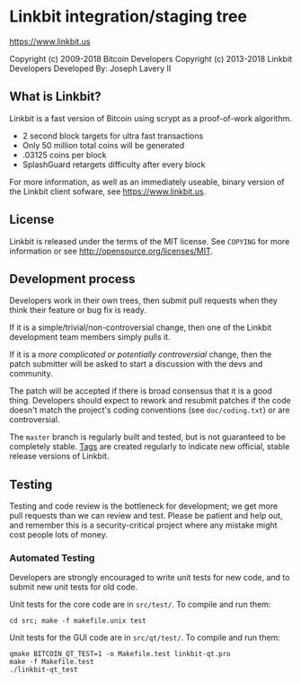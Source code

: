Linkbit integration/staging tree
================================

https://www.linkbit.us

Copyright (c) 2009-2018 Bitcoin Developers
Copyright (c) 2013-2018 Linkbit Developers
Developed By: Joseph Lavery II

What is Linkbit?
----------------

Linkbit is a fast version of Bitcoin using scrypt as a proof-of-work algorithm.
 - 2 second block targets for ultra fast transactions
 - Only 50 million total coins will be generated
 - .03125 coins per block
 - SplashGuard retargets difficulty after every block

For more information, as well as an immediately useable, binary version of
the Linkbit client sofware, see https://www.linkbit.us.

License
-------

Linkbit is released under the terms of the MIT license. See `COPYING` for more
information or see http://opensource.org/licenses/MIT.

Development process
-------------------

Developers work in their own trees, then submit pull requests when they think
their feature or bug fix is ready.

If it is a simple/trivial/non-controversial change, then one of the Linkbit
development team members simply pulls it.

If it is a *more complicated or potentially controversial* change, then the patch
submitter will be asked to start a discussion with the devs and community.

The patch will be accepted if there is broad consensus that it is a good thing.
Developers should expect to rework and resubmit patches if the code doesn't
match the project's coding conventions (see `doc/coding.txt`) or are
controversial.

The `master` branch is regularly built and tested, but is not guaranteed to be
completely stable. [Tags](https://github.com/linkbit-project/linkbit/tags) are created
regularly to indicate new official, stable release versions of Linkbit.

Testing
-------

Testing and code review is the bottleneck for development; we get more pull
requests than we can review and test. Please be patient and help out, and
remember this is a security-critical project where any mistake might cost people
lots of money.

### Automated Testing

Developers are strongly encouraged to write unit tests for new code, and to
submit new unit tests for old code.

Unit tests for the core code are in `src/test/`. To compile and run them:

    cd src; make -f makefile.unix test

Unit tests for the GUI code are in `src/qt/test/`. To compile and run them:

    qmake BITCOIN_QT_TEST=1 -o Makefile.test linkbit-qt.pro
    make -f Makefile.test
    ./linkbit-qt_test


